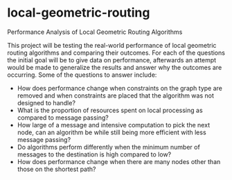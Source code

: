 # local-geometric-routing
Performance Analysis of Local Geometric Routing Algorithms

This project will be testing the real-world performance of local geometric routing algorithms and
comparing their outcomes. For each of the questions the initial goal will be to give data on
performance, afterwards an attempt would be made to generalize the results and answer why
the outcomes are occurring. Some of the questions to answer include:
- How does performance change when constraints on the graph type are removed and
when constraints are placed that the algorithm was not designed to handle?
- What is the proportion of resources spent on local processing as compared to message
passing?
- How large of a message and intensive computation to pick the next node, can an
algorithm be while still being more efficient with less message passing?
- Do algorithms perform differently when the minimum number of messages to the
destination is high compared to low?
- How does performance change when there are many nodes other than those on the
shortest path?